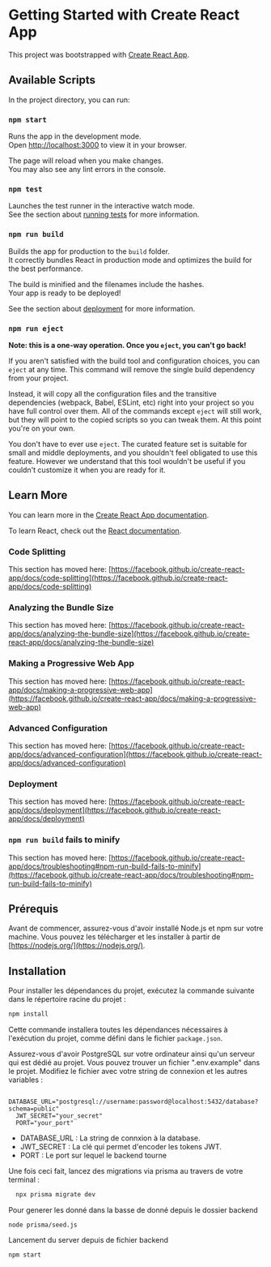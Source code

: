 # Getting Started with Create React App

This project was bootstrapped with [Create React App](https://github.com/facebook/create-react-app).

## Available Scripts

In the project directory, you can run:

### `npm start`

Runs the app in the development mode.\
Open [http://localhost:3000](http://localhost:3000) to view it in your browser.

The page will reload when you make changes.\
You may also see any lint errors in the console.

### `npm test`

Launches the test runner in the interactive watch mode.\
See the section about [running tests](https://facebook.github.io/create-react-app/docs/running-tests) for more information.

### `npm run build`

Builds the app for production to the `build` folder.\
It correctly bundles React in production mode and optimizes the build for the best performance.

The build is minified and the filenames include the hashes.\
Your app is ready to be deployed!

See the section about [deployment](https://facebook.github.io/create-react-app/docs/deployment) for more information.

### `npm run eject`

**Note: this is a one-way operation. Once you `eject`, you can't go back!**

If you aren't satisfied with the build tool and configuration choices, you can `eject` at any time. This command will remove the single build dependency from your project.

Instead, it will copy all the configuration files and the transitive dependencies (webpack, Babel, ESLint, etc) right into your project so you have full control over them. All of the commands except `eject` will still work, but they will point to the copied scripts so you can tweak them. At this point you're on your own.

You don't have to ever use `eject`. The curated feature set is suitable for small and middle deployments, and you shouldn't feel obligated to use this feature. However we understand that this tool wouldn't be useful if you couldn't customize it when you are ready for it.

## Learn More

You can learn more in the [Create React App documentation](https://facebook.github.io/create-react-app/docs/getting-started).

To learn React, check out the [React documentation](https://reactjs.org/).

### Code Splitting

This section has moved here: [https://facebook.github.io/create-react-app/docs/code-splitting](https://facebook.github.io/create-react-app/docs/code-splitting)

### Analyzing the Bundle Size

This section has moved here: [https://facebook.github.io/create-react-app/docs/analyzing-the-bundle-size](https://facebook.github.io/create-react-app/docs/analyzing-the-bundle-size)

### Making a Progressive Web App

This section has moved here: [https://facebook.github.io/create-react-app/docs/making-a-progressive-web-app](https://facebook.github.io/create-react-app/docs/making-a-progressive-web-app)

### Advanced Configuration

This section has moved here: [https://facebook.github.io/create-react-app/docs/advanced-configuration](https://facebook.github.io/create-react-app/docs/advanced-configuration)

### Deployment

This section has moved here: [https://facebook.github.io/create-react-app/docs/deployment](https://facebook.github.io/create-react-app/docs/deployment)

### `npm run build` fails to minify

This section has moved here: [https://facebook.github.io/create-react-app/docs/troubleshooting#npm-run-build-fails-to-minify](https://facebook.github.io/create-react-app/docs/troubleshooting#npm-run-build-fails-to-minify)

## Prérequis

Avant de commencer, assurez-vous d'avoir installé Node.js et npm sur votre machine. Vous pouvez les télécharger et les installer à partir de [https://nodejs.org/](https://nodejs.org/).

## Installation

Pour installer les dépendances du projet, exécutez la commande suivante dans le répertoire racine du projet :

```bash
npm install
```

Cette commande installera toutes les dépendances nécessaires à l'exécution du projet, comme défini dans le fichier `package.json`.

Assurez-vous d'avoir PostgreSQL sur votre ordinateur ainsi qu'un serveur qui est dédié au projet.
Vous pouvez trouver un fichier ".env.example" dans le projet. Modifiez le fichier avec votre string de connexion et les autres variables :

```
  DATABASE_URL="postgresql://username:password@localhost:5432/database?schema=public"
  JWT_SECRET="your_secret"
  PORT="your_port"
```

- DATABASE_URL : La string de connxion à la database.
- JWT_SECRET : La clé qui permet d'encoder les tokens JWT.
- PORT : Le port sur lequel le backend tourne

Une fois ceci fait, lancez des migrations via prisma au travers de votre terminal :

```bash
  npx prisma migrate dev
```

Pour generer les donné dans la basse de donné depuis le dossier backend 

```node prisma/seed.js```


Lancement du server depuis de fichier backend 
```
npm start
```

